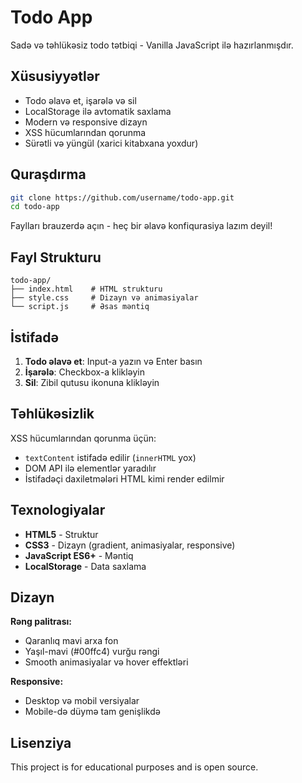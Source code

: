 # Todo App

Sadə və təhlükəsiz todo tətbiqi - Vanilla JavaScript ilə hazırlanmışdır.

## Xüsusiyyətlər

- Todo əlavə et, işarələ və sil
- LocalStorage ilə avtomatik saxlama
- Modern və responsive dizayn
- XSS hücumlarından qorunma
- Sürətli və yüngül (xarici kitabxana yoxdur)

## Quraşdırma

```bash
git clone https://github.com/username/todo-app.git
cd todo-app
```

Faylları brauzerdə açın - heç bir əlavə konfiqurasiya lazım deyil!

## Fayl Strukturu

```
todo-app/
├── index.html    # HTML strukturu
├── style.css     # Dizayn və animasiyalar
└── script.js     # Əsas məntiq
```

## İstifadə

1. **Todo əlavə et**: Input-a yazın və Enter basın
2. **İşarələ**: Checkbox-a klikləyin
3. **Sil**: Zibil qutusu ikonuna klikləyin

## Təhlükəsizlik

XSS hücumlarından qorunma üçün:
- `textContent` istifadə edilir (`innerHTML` yox)
- DOM API ilə elementlər yaradılır
- İstifadəçi daxiletmələri HTML kimi render edilmir

## Texnologiyalar

- **HTML5** - Struktur
- **CSS3** - Dizayn (gradient, animasiyalar, responsive)
- **JavaScript ES6+** - Məntiq
- **LocalStorage** - Data saxlama

## Dizayn

**Rəng palitrası:**
- Qaranlıq mavi arxa fon
- Yaşıl-mavi (#00ffc4) vurğu rəngi
- Smooth animasiyalar və hover effektləri

**Responsive:**
- Desktop və mobil versiyalar
- Mobile-də düymə tam genişlikdə

## Lisenziya

This project is for educational purposes and is open source.
